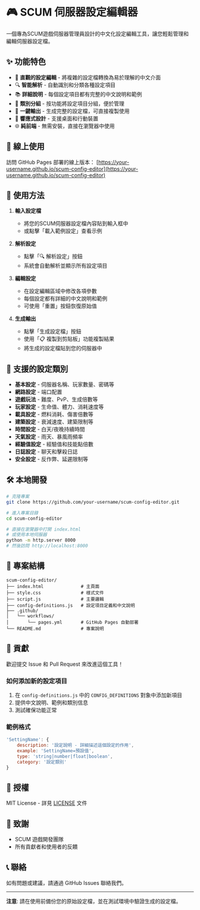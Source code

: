 # 🎮 SCUM 伺服器設定編輯器

一個專為SCUM遊戲伺服器管理員設計的中文化設定編輯工具，讓您輕鬆管理和編輯伺服器設定檔。

## ✨ 功能特色

- 📝 **直觀的設定編輯** - 將複雜的設定檔轉換為易於理解的中文介面
- 🔍 **智能解析** - 自動識別和分類各種設定項目
- 📚 **詳細說明** - 每個設定項目都有完整的中文說明和範例
- 🎯 **類別分組** - 按功能將設定項目分組，便於管理
- 💾 **一鍵輸出** - 生成完整的設定檔，可直接複製使用
- 📱 **響應式設計** - 支援桌面和行動裝置
- 🌐 **純前端** - 無需安裝，直接在瀏覽器中使用

## 🚀 線上使用

訪問 GitHub Pages 部署的線上版本：
[https://your-username.github.io/scum-config-editor](https://your-username.github.io/scum-config-editor)

## 📖 使用方法

1. **輸入設定檔**
   - 將您的SCUM伺服器設定檔內容貼到輸入框中
   - 或點擊「載入範例設定」查看示例

2. **解析設定**
   - 點擊「🔍 解析設定」按鈕
   - 系統會自動解析並顯示所有設定項目

3. **編輯設定**
   - 在設定編輯區域中修改各項參數
   - 每個設定都有詳細的中文說明和範例
   - 可使用「重置」按鈕恢復原始值

4. **生成輸出**
   - 點擊「生成設定檔」按鈕
   - 使用「📋 複製到剪貼板」功能複製結果
   - 將生成的設定檔貼到您的伺服器中

## 🎯 支援的設定類別

- **基本設定** - 伺服器名稱、玩家數量、密碼等
- **網路設定** - 端口配置
- **遊戲玩法** - 難度、PvP、生成倍數等
- **玩家設定** - 生命值、體力、消耗速度等
- **載具設定** - 燃料消耗、傷害倍數等
- **建築設定** - 衰減速度、建築限制等
- **時間設定** - 白天/夜晚持續時間
- **天氣設定** - 雨天、暴風雨頻率
- **經驗值設定** - 經驗值和技能點倍數
- **日誌設定** - 聊天和擊殺日誌
- **安全設定** - 反作弊、延遲限制等

## 🛠️ 本地開發

```bash
# 克隆專案
git clone https://github.com/your-username/scum-config-editor.git

# 進入專案目錄
cd scum-config-editor

# 直接在瀏覽器中打開 index.html
# 或使用本地伺服器
python -m http.server 8000
# 然後訪問 http://localhost:8000
```

## 📁 專案結構

```
scum-config-editor/
├── index.html              # 主頁面
├── style.css               # 樣式文件
├── script.js               # 主要邏輯
├── config-definitions.js   # 設定項目定義和中文說明
├── .github/
│   └── workflows/
│       └── pages.yml       # GitHub Pages 自動部署
└── README.md               # 專案說明
```

## 🤝 貢獻

歡迎提交 Issue 和 Pull Request 來改進這個工具！

### 如何添加新的設定項目

1. 在 `config-definitions.js` 中的 `CONFIG_DEFINITIONS` 對象中添加新項目
2. 提供中文說明、範例和類別信息
3. 測試確保功能正常

### 範例格式

```javascript
'SettingName': {
    description: '設定說明 - 詳細描述這個設定的作用',
    example: 'SettingName=預設值',
    type: 'string|number|float|boolean',
    category: '設定類別'
}
```

## 📄 授權

MIT License - 詳見 [LICENSE](LICENSE) 文件

## 🙏 致謝

- SCUM 遊戲開發團隊
- 所有貢獻者和使用者的反饋

## 📞 聯絡

如有問題或建議，請通過 GitHub Issues 聯絡我們。

---

**注意**: 請在使用前備份您的原始設定檔，並在測試環境中驗證生成的設定檔。

